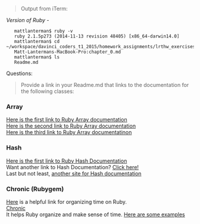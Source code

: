 >Output from iTerm:

  *Version of Ruby* -<br>

 ```
    mattlanterman$ ruby -v
    ruby 2.1.5p273 (2014-11-13 revision 48405) [x86_64-darwin14.0]
    mattlanterman$ cd ~/workspace/davinci_coders_t1_2015/homework_assignments/lrthw_exercises/chapter_0.md
    Matt-Lantermans-MacBook-Pro:chapter_0.md  
    mattlanterman$ ls
    Readme.md
```


Questions:
> Provide a link in your Readme.md that links to the documentation for the following classes:

### Array

[Here is the first link to Ruby Array documentation](http://http://ruby-doc.org//core-2.1.5/Array.html)<br>
[Here is the second link to Ruby Array documentation](http://api.rubyonrails.org/)<br>
[Here is the third link to Ruby Array documentatinon](http://www.codecademy.com/glossary/ruby/arrays)<br>


### Hash
[Here is the first link to Ruby Hash Documentation](http://ruby-doc.org//core-2.1.5/Hash.html) <br>
Want another link to Hash Documentation? [Click here!](http://zetcode.com/lang/rubytutorial/hashes/) <br>
Last but not least, [another site for Hash documentation](http://www.codecademy.com/glossary/ruby/hashes)


### Chronic (Rubygem)

[Here](https://github.com/mojombo/chronic) is a helpful link for organizing time on Ruby. <br>
[Chronic](http://www.rubydoc.info/gems/chronic/frames)<br>
It helps Ruby organize and make sense of time. [Here are some examples](http://www.rubydoc.info/gems/chronic/frames#Examples)<br>



